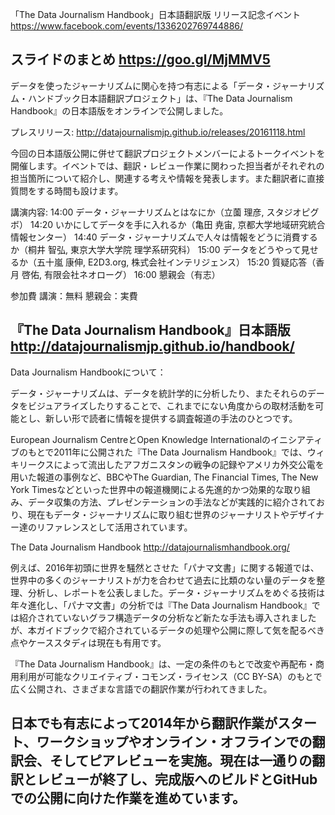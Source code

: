 「The Data Journalism Handbook」日本語翻訳版 リリース記念イベント
https://www.facebook.com/events/1336202769744886/

スライドのまとめ
https://goo.gl/MjMMV5
--------------------------------------------------------------------------
データを使ったジャーナリズムに関心を持つ有志による「データ・ジャーナリズム・ハンドブック日本語翻訳プロジェクト」は、『The Data Journalism Handbook』の日本語版をオンラインで公開しました。

プレスリリース: http://datajournalismjp.github.io/releases/20161118.html

今回の日本語版公開に併せて翻訳プロジェクトメンバーによるトークイベントを開催します。イベントでは、翻訳・レビュー作業に関わった担当者がそれぞれの担当箇所について紹介し、関連する考えや情報を発表します。また翻訳者に直接質問をする時間も設けます。

講演内容:
14:00 データ・ジャーナリズムとはなにか（立薗 理彦, スタジオピグボ）
14:20 いかにしてデータを手に入れるか（亀田 尭宙, 京都大学地域研究統合情報センター）
14:40 データ・ジャーナリズムで人々は情報をどうに消費するか（桐井 智弘, 東京大学大学院 理学系研究科）
15:00 データをどうやって見せるか（五十嵐 康伸, E2D3.org, 株式会社インテリジェンス）
15:20 質疑応答（香月 啓佑, 有限会社ネオローグ）
16:00 懇親会（有志）

参加費
講演：無料
懇親会：実費

『The Data Journalism Handbook』日本語版
http://datajournalismjp.github.io/handbook/
-----
Data Journalism Handbookについて：

データ・ジャーナリズムは、データを統計学的に分析したり、またそれらのデータをビジュアライズしたりすることで、これまでにない角度からの取材活動を可能とし、新しい形で読者に情報を提供する調査報道の手法のひとつです。

European Journalism CentreとOpen Knowledge Internationalのイニシアティブのもとで2011年に公開された『The Data Journalism Handbook』では、ウィキリークスによって流出したアフガニスタンの戦争の記録やアメリカ外交公電を用いた報道の事例など、BBCやThe Guardian, The Financial Times, The New York Timesなどといった世界中の報道機関による先進的かつ効果的な取り組み、データ収集の方法、プレゼンテーションの手法などが実践的に紹介されており、現在もデータ・ジャーナリズムに取り組む世界のジャーナリストやデザイナー達のリファレンスとして活用されています。

The Data Journalism Handbook
http://datajournalismhandbook.org/

例えば、2016年初頭に世界を騒然とさせた「パナマ文書」に関する報道では、世界中の多くのジャーナリストが力を合わせて過去に比類のない量のデータを整理、分析し、レポートを公表しました。データ・ジャーナリズムをめぐる技術は年々進化し、「パナマ文書」の分析では『The Data Journalism Handbook』では紹介されていないグラフ構造データの分析など新たな手法も導入されましたが、本ガイドブックで紹介されているデータの処理や公開に際して気を配るべき点やケーススタディは現在も有用です。

『The Data Journalism Handbook』は、一定の条件のもとで改変や再配布・商用利用が可能なクリエイティブ・コモンズ・ライセンス（CC BY-SA）のもとで広く公開され、さまざまな言語での翻訳作業が行われてきました。

日本でも有志によって2014年から翻訳作業がスタート、ワークショップやオンライン・オフラインでの翻訳会、そしてピアレビューを実施。現在は一通りの翻訳とレビューが終了し、完成版へのビルドとGitHubでの公開に向けた作業を進めています。
--------------------------------------------------------------------------